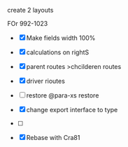 
create 2 layouts

FOr 992-1023
- [x] Make fields width 100%
- [x] calculations on rightS

- [x] parent routes >chcilderen routes
- [x] driver rioutes

 - [ ] restore @para-xs restore

 - [x] change export interface  to  type 
 - [ ] 



 - [x]  Rebase with Cra81
